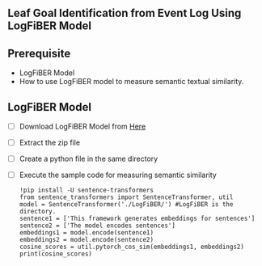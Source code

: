 ## Leaf Goal Identification from Event Log Using LogFiBER Model
## Prerequisite
 - LogFiBER Model
 - How to use LogFiBER model to measure semantic textual similarity.
## LogFiBER Model
 - [ ] Download LogFiBER Model from [Here](https://www.dropbox.com/s/mzkhns1e7qkh7mf/LogFiBER.zip?dl=1)
 - [ ] Extract the zip file
 - [ ] Create a python file in the same directory
 - [ ] Execute the sample code for measuring semantic similarity

       !pip install -U sentence-transformers
       from sentence_transformers import SentenceTransformer, util
       model = SentenceTransformer('./LogFiBER/') #LogFiBER is the directory.
       sentence1 = ['This framework generates embeddings for sentences']
       sentence2 = ['The model encodes sentences']
       embeddings1 = model.encode(sentence1)
       embeddings2 = model.encode(sentence2)
       cosine_scores = util.pytorch_cos_sim(embeddings1, embeddings2)
       print(cosine_scores)
   
    
